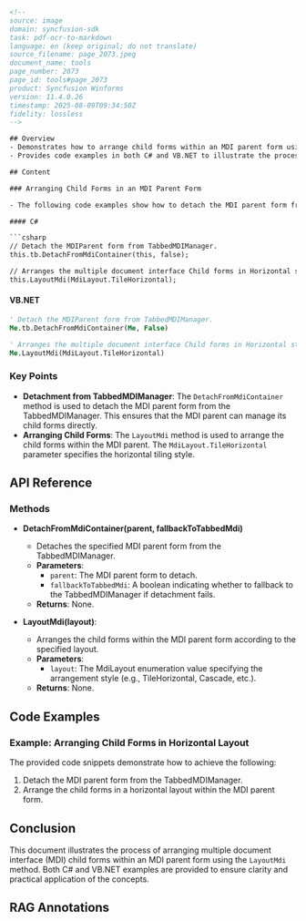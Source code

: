 ```html
<!-- 
source: image
domain: syncfusion-sdk
task: pdf-ocr-to-markdown
language: en (keep original; do not translate)
source_filename: page_2073.jpeg
document_name: tools
page_number: 2073
page_id: tools#page_2073
product: Syncfusion Winforms
version: 11.4.0.26
timestamp: 2025-08-09T09:34:50Z
fidelity: lossless
-->

## Overview
- Demonstrates how to arrange child forms within an MDI parent form using different layout options such as TileHorizontal, TileVertical, Cascade, and ArrangeIcons.
- Provides code examples in both C# and VB.NET to illustrate the process of detaching an MDI parent form from a TabbedMDIManager and arranging child forms in a horizontal layout.

## Content

### Arranging Child Forms in an MDI Parent Form

- The following code examples show how to detach the MDI parent form from a TabbedMDIManager and arrange the child forms in a horizontal layout within the MDI parent form.

#### C#

```csharp
// Detach the MDIParent form from TabbedMDIManager.
this.tb.DetachFromMdiContainer(this, false);

// Arranges the multiple document interface Child forms in Horizontal style within the MDIParent form.
this.LayoutMdi(MdiLayout.TileHorizontal);
```

#### VB.NET

```vb
' Detach the MDIParent form from TabbedMDIManager.
Me.tb.DetachFromMdiContainer(Me, False)

' Arranges the multiple document interface Child forms in Horizontal style within the MDIParent form.
Me.LayoutMdi(MdiLayout.TileHorizontal)
```

### Key Points
- **Detachment from TabbedMDIManager**: The `DetachFromMdiContainer` method is used to detach the MDI parent form from the TabbedMDIManager. This ensures that the MDI parent can manage its child forms directly.
- **Arranging Child Forms**: The `LayoutMdi` method is used to arrange the child forms within the MDI parent. The `MdiLayout.TileHorizontal` parameter specifies the horizontal tiling style.

## API Reference

### Methods
- **DetachFromMdiContainer(parent, fallbackToTabbedMdi)**
  - Detaches the specified MDI parent form from the TabbedMDIManager.
  - **Parameters**:
    - `parent`: The MDI parent form to detach.
    - `fallbackToTabbedMdi`: A boolean indicating whether to fallback to the TabbedMDIManager if detachment fails.
  - **Returns**: None.

- **LayoutMdi(layout)**:
  - Arranges the child forms within the MDI parent form according to the specified layout.
  - **Parameters**:
    - `layout`: The MdiLayout enumeration value specifying the arrangement style (e.g., TileHorizontal, Cascade, etc.).
  - **Returns**: None.

## Code Examples

### Example: Arranging Child Forms in Horizontal Layout

The provided code snippets demonstrate how to achieve the following:
1. Detach the MDI parent form from the TabbedMDIManager.
2. Arrange the child forms in a horizontal layout within the MDI parent form.

## Conclusion

This document illustrates the process of arranging multiple document interface (MDI) child forms within an MDI parent form using the `LayoutMdi` method. Both C# and VB.NET examples are provided to ensure clarity and practical application of the concepts.

## RAG Annotations
<!-- tags: [syncfusion, winforms, mdi, tilehorizontal, arrangechildforms] keywords: [mdiparent, tabbedmdi, layoutmdiforms, childforms] -->
```
